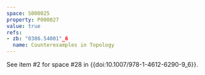 ```yaml
---
space: S000025
property: P000027
value: true
refs:
- zb: "0386.54001"_6
  name: Counterexamples in Topology
---
```


See item #2 for space #28 in {{doi:10.1007/978-1-4612-6290-9_6}}.

